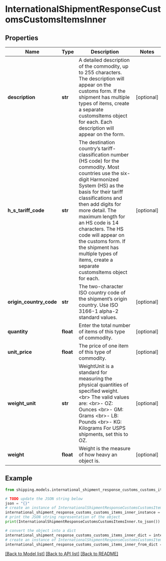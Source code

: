 # InternationalShipmentResponseCustomsCustomsItemsInner


## Properties

Name | Type | Description | Notes
------------ | ------------- | ------------- | -------------
**description** | **str** | A detailed description of the commodity, up to 255 characters. The description will appear on the customs form. If the shipment has multiple types of items, create a separate customsItems object for each. Each description will appear on the form. | [optional] 
**h_s_tariff_code** | **str** | The destination country’s tariff-classification number (HS code) for the commodity. Most countries use the six-digit Harmonized System (HS) as the basis for their tariff classifications and then add digits for more detail. The maximum length for an HS code is 14 characters. The HS code will appear on the customs form. If the shipment has multiple types of items, create a separate customsItems object for each. | [optional] 
**origin_country_code** | **str** | The two-character ISO country code of the shipment’s origin country. Use ISO 3166-1 alpha-2 standard values. | [optional] 
**quantity** | **float** | Enter the total number of items of this type of commodity. | [optional] 
**unit_price** | **float** | The price of one item of this type of commodity. | [optional] 
**weight_unit** | **str** | WeightUnit is a standard for measuring the physical quantities of specified weight. &lt;br&gt; The valid values are:  &lt;br&gt;- OZ: Ounces &lt;br&gt;- GM: Grams &lt;br&gt;- LB: Pounds &lt;br&gt;- KG: Kilograms For USPS shipments, set this to OZ. | [optional] 
**weight** | **float** | Weight is the measure of how heavy an object is. | [optional] 

## Example

```python
from shipping.models.international_shipment_response_customs_customs_items_inner import InternationalShipmentResponseCustomsCustomsItemsInner

# TODO update the JSON string below
json = "{}"
# create an instance of InternationalShipmentResponseCustomsCustomsItemsInner from a JSON string
international_shipment_response_customs_customs_items_inner_instance = InternationalShipmentResponseCustomsCustomsItemsInner.from_json(json)
# print the JSON string representation of the object
print(InternationalShipmentResponseCustomsCustomsItemsInner.to_json())

# convert the object into a dict
international_shipment_response_customs_customs_items_inner_dict = international_shipment_response_customs_customs_items_inner_instance.to_dict()
# create an instance of InternationalShipmentResponseCustomsCustomsItemsInner from a dict
international_shipment_response_customs_customs_items_inner_from_dict = InternationalShipmentResponseCustomsCustomsItemsInner.from_dict(international_shipment_response_customs_customs_items_inner_dict)
```
[[Back to Model list]](../README.md#documentation-for-models) [[Back to API list]](../README.md#documentation-for-api-endpoints) [[Back to README]](../README.md)


